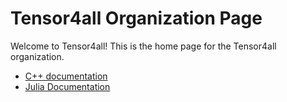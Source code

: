 # Tensor4all Organization Page
Welcome to Tensor4all!
This is the home page for the Tensor4all organization.</p>

* [C++ documentation](https://xfac.readthedocs.io)
* [Julia Documentation](https://gitlab.com/groups/tensors4fields/-/wikis/Welcome-to-Tensors4Fields)
